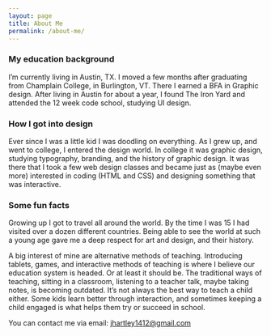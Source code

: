 ```yaml
---
layout: page
title: About Me
permalink: /about-me/
---
```



<h3> My education background  </h3>
I’m currently living in Austin, TX. I moved a few months after graduating from Champlain College, in Burlington, VT. There I earned a BFA in Graphic design. After living in Austin for about a year, I found The Iron Yard and attended the <span class="sec-font"> 12 </span> week code school, studying UI design. 

<br>

<h3> How I got into design </h3>
Ever since I was a little kid I was doodling on everything. As I grew up, and went to college, I entered the design world. In college it was graphic design, studying typography, branding, and the history of graphic design. It was there that I took a few web design classes and became just as (maybe even more) interested in coding (HTML and CSS) and designing something that was interactive.

<br>

<h3> Some fun facts </h3>
Growing up I got to travel all around the world. By the time I was <span class="sec-font"> 15 </span> I had visited over a dozen different countries. Being able to see the world at such a young age gave me a deep respect for art and design, and their history. 

A big interest of mine are alternative methods of teaching. Introducing tablets, games, and interactive methods of teaching is where I believe our education system is headed. Or at least it should be. The traditional ways of teaching, sitting in a classroom, listening to a teacher talk, maybe taking notes, is becoming outdated. It’s not always the best way to teach a child either. Some kids learn better through interaction, and sometimes keeping a child engaged is what helps them try or succeed in school.

You can contact me via email:  <span class="sec-font">  jhartley1412@gmail.com </span>

<br>
<br>


